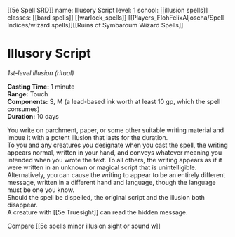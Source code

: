 [[5e Spell SRD]]
name: Illusory Script
level: 1
school: [[illusion spells]]
classes: [[bard spells]]
         [[warlock_spells]]
         [[Players_FlohFelixAljoscha/Spell Indices/wizard spells]][[Ruins of Symbaroum Wizard Spells]]

# Illusory Script 
_1st-level illusion (ritual)_ 

**Casting Time:** 1 minute    
**Range:** Touch    
**Components:** S, M (a lead-based ink worth at least 10 gp, which the spell consumes)   
**Duration:** 10 days 

You write on parchment, paper, or some other suitable writing material and imbue it with a potent illusion that lasts for the duration.    
To you and any creatures you designate when you cast the spell, the writing appears normal, written in your hand, and conveys whatever meaning you intended when you wrote the text. To all others, the writing appears as if it were written in an unknown or magical script that is unintelligible. Alternatively, you can cause the writing to appear to be an entirely different message, written in a different hand and language, though the language must be one you know.    
Should the spell be dispelled, the original script and the illusion both disappear.    
A creature with [[5e Truesight]] can read the hidden message. 

Compare [[5e spells minor illusion sight or sound w]]
